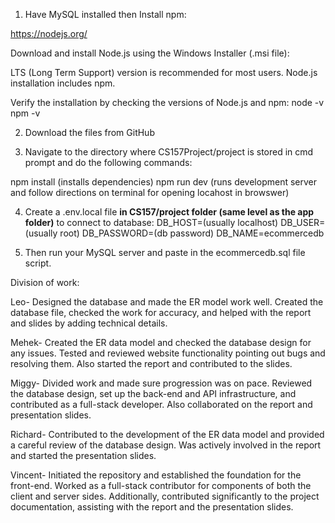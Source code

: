 1. Have MySQL installed then Install npm:

https://nodejs.org/

Download and install Node.js using the Windows Installer (.msi file):

LTS (Long Term Support) version is recommended for most users.
Node.js installation includes npm.

Verify the installation by checking the versions of Node.js and npm:
node -v
npm -v

2. Download the files from GitHub

3. Navigate to the directory where CS157Project/project is stored in cmd prompt and do the following commands:

npm install (installs dependencies)
npm run dev (runs development server and follow directions on terminal for opening locahost in browswer)

4. Create a .env.local file **in CS157/project folder (same level as the app folder)** to connect to database:
DB_HOST=(usually localhost)
DB_USER=(usually root)
DB_PASSWORD=(db password)
DB_NAME=ecommercedb

5. Then run your MySQL server and paste in the ecommercedb.sql file script.


Division of work:

Leo- Designed the database and made the ER model work well. Created the database file, checked the work for accuracy, and helped with the report and slides by adding technical details.

Mehek- Created the ER data model and checked the database design for any issues. Tested and reviewed website functionality pointing out bugs and resolving them. Also started the report and contributed to the slides.

Miggy- Divided work and made sure progression was on pace. Reviewed the database design, set up the back-end and API infrastructure, and contributed as a full-stack developer. Also collaborated on the report and presentation slides.

Richard- Contributed to the development of the ER data model and provided a careful review of the database design. Was actively involved in the report and started the presentation slides.

Vincent- Initiated the repository and established the foundation for the front-end. Worked as a full-stack contributor for components of both the client and server sides. Additionally, contributed significantly to the project documentation, assisting with the report and the presentation slides.


